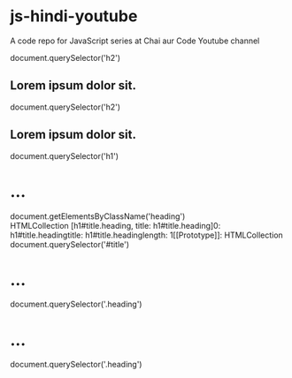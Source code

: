 # js-hindi-youtube
A code repo for JavaScript series at Chai aur Code Youtube channel

document.querySelector('h2')
<h2>​Lorem ipsum dolor sit.​</h2>​
document.querySelector('h2')
<h2>​Lorem ipsum dolor sit.​</h2>​
document.querySelector('h1')
<h1 style=​"color:​blue" id=​"title" class=​"heading">​…​</h1>​
document.getElementsByClassName('heading')
HTMLCollection [h1#title.heading, title: h1#title.heading]0: h1#title.headingtitle: h1#title.headinglength: 1[[Prototype]]: HTMLCollection
document.querySelector('#title')
<h1 style=​"color:​blue" id=​"title" class=​"heading">​…​</h1>​
document.querySelector('.heading')
<h1 style=​"color:​blue" id=​"title" class=​"heading">​…​</h1>​
document.querySelector('.heading')
<h1 style=​"color